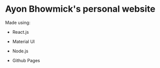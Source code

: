 # Ayon Bhowmick's personal website

Made using:

- React.js

- Material UI

- Node.js

- Github Pages
